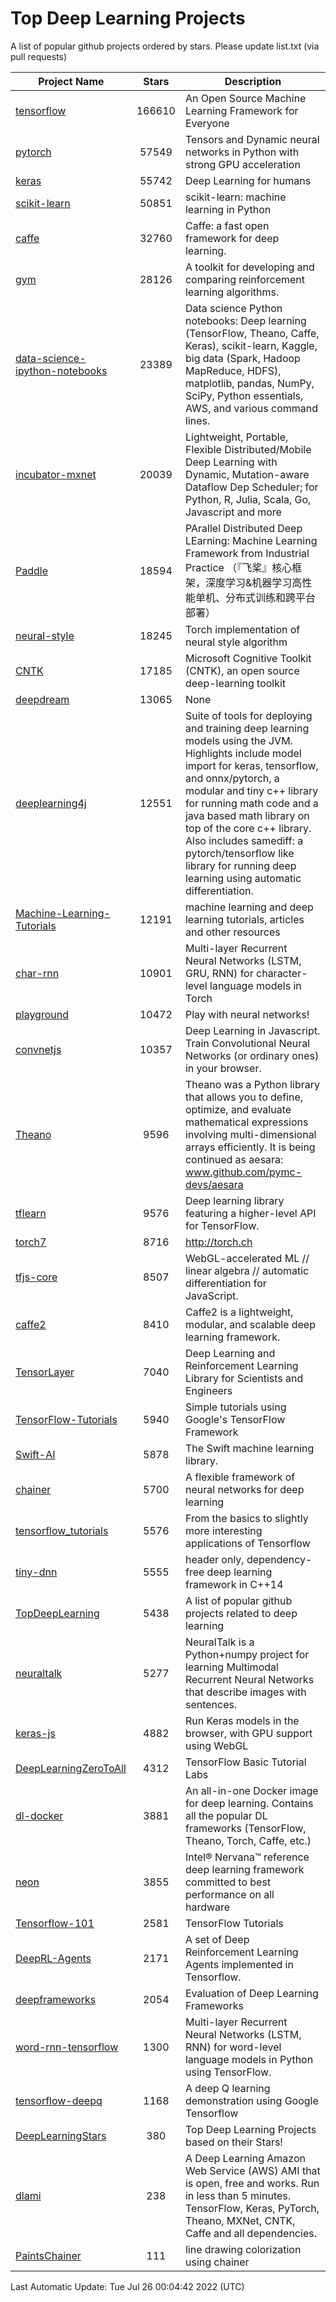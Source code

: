 # Top Deep Learning Projects
A list of popular github projects ordered by stars.
Please update list.txt (via pull requests)

|Project Name| Stars | Description |
| ---------- |:-----:| ----------- |
| [tensorflow](https://github.com/tensorflow/tensorflow) | 166610 | An Open Source Machine Learning Framework for Everyone |
| [pytorch](https://github.com/pytorch/pytorch) | 57549 | Tensors and Dynamic neural networks in Python with strong GPU acceleration |
| [keras](https://github.com/keras-team/keras) | 55742 | Deep Learning for humans |
| [scikit-learn](https://github.com/scikit-learn/scikit-learn) | 50851 | scikit-learn: machine learning in Python |
| [caffe](https://github.com/BVLC/caffe) | 32760 | Caffe: a fast open framework for deep learning. |
| [gym](https://github.com/openai/gym) | 28126 | A toolkit for developing and comparing reinforcement learning algorithms. |
| [data-science-ipython-notebooks](https://github.com/donnemartin/data-science-ipython-notebooks) | 23389 | Data science Python notebooks: Deep learning (TensorFlow, Theano, Caffe, Keras), scikit-learn, Kaggle, big data (Spark, Hadoop MapReduce, HDFS), matplotlib, pandas, NumPy, SciPy, Python essentials, AWS, and various command lines. |
| [incubator-mxnet](https://github.com/apache/incubator-mxnet) | 20039 | Lightweight, Portable, Flexible Distributed/Mobile Deep Learning with Dynamic, Mutation-aware Dataflow Dep Scheduler; for Python, R, Julia, Scala, Go, Javascript and more |
| [Paddle](https://github.com/PaddlePaddle/Paddle) | 18594 | PArallel Distributed Deep LEarning: Machine Learning Framework from Industrial Practice （『飞桨』核心框架，深度学习&机器学习高性能单机、分布式训练和跨平台部署） |
| [neural-style](https://github.com/jcjohnson/neural-style) | 18245 | Torch implementation of neural style algorithm |
| [CNTK](https://github.com/microsoft/CNTK) | 17185 | Microsoft Cognitive Toolkit (CNTK), an open source deep-learning toolkit |
| [deepdream](https://github.com/google/deepdream) | 13065 | None |
| [deeplearning4j](https://github.com/eclipse/deeplearning4j) | 12551 | Suite of tools for deploying and training deep learning models using the JVM. Highlights include model import for keras, tensorflow, and onnx/pytorch, a modular and tiny c++ library for running math code and a java based math library on top of the core c++ library. Also includes samediff: a pytorch/tensorflow like library for running deep learning using automatic differentiation. |
| [Machine-Learning-Tutorials](https://github.com/ujjwalkarn/Machine-Learning-Tutorials) | 12191 | machine learning and deep learning tutorials, articles and other resources  |
| [char-rnn](https://github.com/karpathy/char-rnn) | 10901 | Multi-layer Recurrent Neural Networks (LSTM, GRU, RNN) for character-level language models in Torch |
| [playground](https://github.com/tensorflow/playground) | 10472 | Play with neural networks! |
| [convnetjs](https://github.com/karpathy/convnetjs) | 10357 | Deep Learning in Javascript. Train Convolutional Neural Networks (or ordinary ones) in your browser. |
| [Theano](https://github.com/Theano/Theano) | 9596 | Theano was a Python library that allows you to define, optimize, and evaluate mathematical expressions involving multi-dimensional arrays efficiently. It is being continued as aesara: www.github.com/pymc-devs/aesara |
| [tflearn](https://github.com/tflearn/tflearn) | 9576 | Deep learning library featuring a higher-level API for TensorFlow. |
| [torch7](https://github.com/torch/torch7) | 8716 | http://torch.ch |
| [tfjs-core](https://github.com/tensorflow/tfjs-core) | 8507 | WebGL-accelerated ML // linear algebra // automatic differentiation for JavaScript. |
| [caffe2](https://github.com/facebookarchive/caffe2) | 8410 | Caffe2 is a lightweight, modular, and scalable deep learning framework. |
| [TensorLayer](https://github.com/tensorlayer/TensorLayer) | 7040 | Deep Learning and Reinforcement Learning Library for Scientists and Engineers  |
| [TensorFlow-Tutorials](https://github.com/nlintz/TensorFlow-Tutorials) | 5940 | Simple tutorials using Google's TensorFlow Framework |
| [Swift-AI](https://github.com/Swift-AI/Swift-AI) | 5878 | The Swift machine learning library. |
| [chainer](https://github.com/chainer/chainer) | 5700 | A flexible framework of neural networks for deep learning |
| [tensorflow_tutorials](https://github.com/pkmital/tensorflow_tutorials) | 5576 | From the basics to slightly more interesting applications of Tensorflow |
| [tiny-dnn](https://github.com/tiny-dnn/tiny-dnn) | 5555 | header only, dependency-free deep learning framework in C++14 |
| [TopDeepLearning](https://github.com/aymericdamien/TopDeepLearning) | 5438 | A list of popular github projects related to deep learning |
| [neuraltalk](https://github.com/karpathy/neuraltalk) | 5277 | NeuralTalk is a Python+numpy project for learning Multimodal Recurrent Neural Networks that describe images with sentences. |
| [keras-js](https://github.com/transcranial/keras-js) | 4882 | Run Keras models in the browser, with GPU support using WebGL |
| [DeepLearningZeroToAll](https://github.com/hunkim/DeepLearningZeroToAll) | 4312 | TensorFlow Basic Tutorial Labs |
| [dl-docker](https://github.com/floydhub/dl-docker) | 3881 | An all-in-one Docker image for deep learning. Contains all the popular DL frameworks (TensorFlow, Theano, Torch, Caffe, etc.) |
| [neon](https://github.com/NervanaSystems/neon) | 3855 | Intel® Nervana™ reference deep learning framework committed to best performance on all hardware |
| [Tensorflow-101](https://github.com/sjchoi86/Tensorflow-101) | 2581 | TensorFlow Tutorials |
| [DeepRL-Agents](https://github.com/awjuliani/DeepRL-Agents) | 2171 | A set of Deep Reinforcement Learning Agents implemented in Tensorflow. |
| [deepframeworks](https://github.com/zer0n/deepframeworks) | 2054 | Evaluation of Deep Learning Frameworks |
| [word-rnn-tensorflow](https://github.com/hunkim/word-rnn-tensorflow) | 1300 | Multi-layer Recurrent Neural Networks (LSTM, RNN) for word-level language models in Python using TensorFlow. |
| [tensorflow-deepq](https://github.com/siemanko/tensorflow-deepq) | 1168 | A deep Q learning demonstration using Google Tensorflow |
| [DeepLearningStars](https://github.com/hunkim/DeepLearningStars) | 380 | Top Deep Learning Projects based on their Stars! |
| [dlami](https://github.com/ritchieng/dlami) | 238 | A Deep Learning Amazon Web Service (AWS) AMI that is open, free and works. Run in less than 5 minutes. TensorFlow, Keras, PyTorch, Theano, MXNet, CNTK, Caffe and all dependencies. |
| [PaintsChainer](https://github.com/taizan/PaintsChainer) | 111 | line drawing colorization using chainer |

Last Automatic Update: Tue Jul 26 00:04:42 2022 (UTC)
